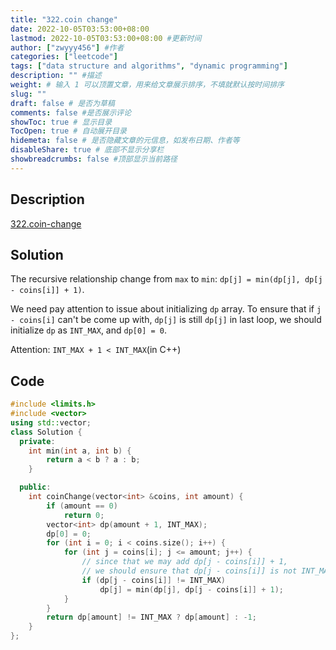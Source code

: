 ```yaml
---
title: "322.coin change"
date: 2022-10-05T03:53:00+08:00
lastmod: 2022-10-05T03:53:00+08:00 #更新时间
author: ["zwyyy456"] #作者
categories: ["leetcode"]
tags: ["data structure and algorithms", "dynamic programming"]
description: "" #描述
weight: # 输入 1 可以顶置文章，用来给文章展示排序，不填就默认按时间排序
slug: ""
draft: false # 是否为草稿
comments: false #是否展示评论
showToc: true # 显示目录
TocOpen: true # 自动展开目录
hidemeta: false # 是否隐藏文章的元信息，如发布日期、作者等
disableShare: true # 底部不显示分享栏
showbreadcrumbs: false #顶部显示当前路径
---
```

## Description
[322.coin-change](https://leetcode.com/problems/coin-change/)

## Solution
The recursive relationship change from `max` to `min`: `dp[j] = min(dp[j], dp[j - coins[i]] + 1)`.

We need pay attention to issue about initializing `dp` array. To ensure that if `j - coins[i]` can't be come up with, `dp[j]` is still `dp[j]` in last loop, we should initialize `dp` as `INT_MAX`, and `dp[0] = 0`.

Attention: `INT_MAX + 1 < INT_MAX`(in C++)

## Code
```cpp
#include <limits.h>
#include <vector>
using std::vector;
class Solution {
  private:
    int min(int a, int b) {
        return a < b ? a : b;
    }

  public:
    int coinChange(vector<int> &coins, int amount) {
        if (amount == 0)
            return 0;
        vector<int> dp(amount + 1, INT_MAX);
        dp[0] = 0;
        for (int i = 0; i < coins.size(); i++) {
            for (int j = coins[i]; j <= amount; j++) {
                // since that we may add dp[j - coins[i]] + 1,
                // we should ensure that dp[j - coins[i]] is not INT_MAX
                if (dp[j - coins[i]] != INT_MAX)
                    dp[j] = min(dp[j], dp[j - coins[i]] + 1);
            }
        }
        return dp[amount] != INT_MAX ? dp[amount] : -1;
    }
};
```